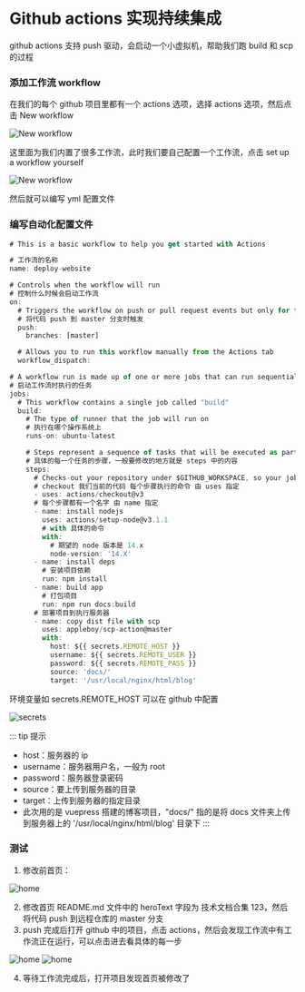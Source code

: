 # Github actions 实现持续集成

github actions 支持 push 驱动，会启动一个小虚拟机，帮助我们跑 build 和 scp 的过程

### 添加工作流 workflow

在我们的每个 github 项目里都有一个 actions 选项，选择 actions 选项，然后点击 New workflow

![New workflow](/assets/img/githubActions/1.png 'New workflow')

这里面为我们内置了很多工作流，此时我们要自己配置一个工作流，点击 set up a workflow yourself

![New workflow](/assets/img/githubActions/2.png 'New workflow')

然后就可以编写 yml 配置文件

### 编写自动化配置文件

```js
# This is a basic workflow to help you get started with Actions

# 工作流的名称
name: deploy-website

# Controls when the workflow will run
# 控制什么时候会启动工作流
on:
  # Triggers the workflow on push or pull request events but only for the master branch
  # 将代码 push 到 master 分支时触发
  push:
    branches: [master]

  # Allows you to run this workflow manually from the Actions tab
  workflow_dispatch:

# A workflow run is made up of one or more jobs that can run sequentially or in parallel
# 启动工作流时执行的任务
jobs:
  # This workflow contains a single job called "build"
  build:
    # The type of runner that the job will run on
    # 执行在哪个操作系统上
    runs-on: ubuntu-latest

    # Steps represent a sequence of tasks that will be executed as part of the job
    # 具体的每一个任务的步骤，一般要修改的地方就是 steps 中的内容
    steps:
      # Checks-out your repository under $GITHUB_WORKSPACE, so your job can access it
      # checkout 我们当前的代码 每个步骤执行的命令 由 uses 指定
      - uses: actions/checkout@v3
      # 每个步骤都有一个名字 由 name 指定
      - name: install nodejs
        uses: actions/setup-node@v3.1.1
        # with 具体的命令
        with:
          # 期望的 node 版本是 14.x
          node-version: '14.X'
      - name: install deps
        # 安装项目依赖
        run: npm install
      - name: build app
        # 打包项目
        run: npm run docs:build
      # 部署项目到执行服务器
      - name: copy dist file with scp
        uses: appleboy/scp-action@master
        with:
          host: ${{ secrets.REMOTE_HOST }}
          username: ${{ secrets.REMOTE_USER }}
          password: ${{ secrets.REMOTE_PASS }}
          source: 'docs/'
          target: '/usr/local/nginx/html/blog'

```

环境变量如 secrets.REMOTE_HOST 可以在 github 中配置

![secrets](/assets/img/githubActions/3.png 'secrets')

::: tip 提示

- host：服务器的 ip
- username：服务器用户名，一般为 root
- password：服务器登录密码
- source：要上传到服务器的目录
- target：上传到服务器的指定目录
- 此次用的是 vuepress 搭建的博客项目，"docs/" 指的是将 docs 文件夹上传到服务器上的 '/usr/local/nginx/html/blog' 目录下
  :::

### 测试

1. 修改前首页：

![home](/assets/img/githubActions/4.png 'home')

2. 修改首页 README.md 文件中的 heroText 字段为 技术文档合集 123，然后将代码 push 到远程仓库的 master 分支
3. push 完成后打开 github 中的项目，点击 actions，然后会发现工作流中有工作流正在运行，可以点击进去看具体的每一步

![home](/assets/img/githubActions/5.png 'home')
![home](/assets/img/githubActions/6.png 'home')

4. 等待工作流完成后，打开项目发现首页被修改了
